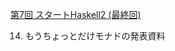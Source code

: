[第7回 スタートHaskell2 \(最終回\)](http://partake.in/events/60b9a21c-8282-4abe-8820-099d65f69a62)

14. もうちょっとだけモナドの発表資料